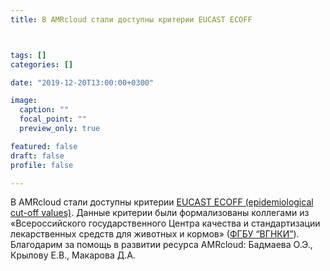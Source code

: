 ```yaml
---
title: В AMRcloud стали доступны критерии EUCAST ECOFF



tags: []
categories: []

date: "2019-12-20T13:00:00+0300"

image:
  caption: ""
  focal_point: ""
  preview_only: true

featured: false
draft: false
profile: false

---
```


В AMRcloud стали доступны критерии [EUCAST ECOFF (epidemiological cut-off values)](http://www.eucast.org/mic_distributions_and_ecoffs/). Данные критерии были формализованы коллегами из «Всероссийского государственного Центра качества и стандартизации лекарственных средств для животных и кормов» ([ФГБУ “ВГНКИ”](http://www.vgnki.ru)). Благодарим за помощь в развитии ресурса AMRcloud:  Бадмаева О.Э., Крылову Е.В., Макарова Д.А.

